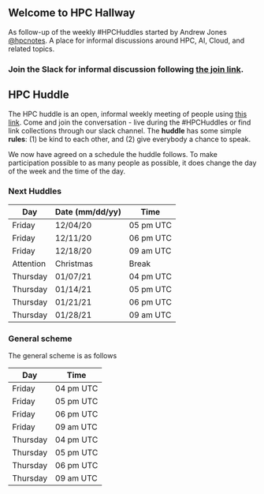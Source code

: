 ## Welcome to HPC Hallway

As follow-up of the weekly #HPCHuddles started by Andrew Jones [@hpcnotes](https://twitter.com/hpcnotes).
A place for informal discussions around HPC, AI, Cloud, and related topics.

### Join the Slack for informal discussion following [the join link](http://tiny.cc/join-hpc-huddle-slack).

## HPC Huddle

The HPC huddle is an open, informal weekly meeting of people using [this link](https://aka.ms/hpc_hallway).
Come and join the conversation - live during the #HPCHuddles or find link collections through our slack channel.
The **huddle** has some simple **rules**: (1) be kind to each other, and (2) give everybody a chance to speak.

We now have agreed on a schedule the huddle follows.
To make participation possible to as many people as possible, it does change the day of the week and the time of the day.

### Next Huddles

| Day | Date (mm/dd/yy) | Time |
|-----|------|----------|
| Friday | 12/04/20 | 05 pm UTC |
| Friday | 12/11/20 | 06 pm UTC |
| Friday | 12/18/20 | 09 am UTC |
| Attention | Christmas | Break |
| Thursday | 01/07/21 | 04 pm UTC |
| Thursday | 01/14/21 | 05 pm UTC |
| Thursday | 01/21/21 | 06 pm UTC |
| Thursday | 01/28/21 | 09 am UTC |

### General scheme

The general scheme is as follows

| Day | Time |
|-----|------|
| Friday | 04 pm UTC |
| Friday | 05 pm UTC |
| Friday | 06 pm UTC |
| Friday | 09 am UTC |
| Thursday | 04 pm UTC |
| Thursday | 05 pm UTC |
| Thursday | 06 pm UTC |
| Thursday | 09 am UTC |
